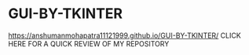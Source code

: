 # GUI-BY-TKINTER
 https://anshumanmohapatra11121999.github.io/GUI-BY-TKINTER/       CLICK HERE FOR A QUICK REVIEW OF MY REPOSITORY
